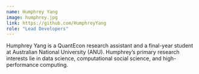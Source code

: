 ```yaml
---
name: Humphrey Yang
image: humphrey.jpg
link: https://github.com/HumphreyYang
role: "Lead Developers"
---
```

Humphrey Yang is a QuantEcon research assistant and a final-year student at Australian National University (ANU). Humphrey’s primary research interests lie in data science, computational social science, and high-performance computing.